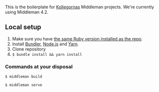 This is the boilerplate for [Kollegornas](https://github.com/kollegorna) Middleman projects. We're currently using Middleman 4.2.

## Local setup

1. Make sure you have [the same Ruby version installed as the repo](https://github.com/kollegorna/middleman-boilerplate/blob/master/.ruby-version).
2. Install [Bundler](https://rubygems.org/gems/bundler), [Node.js](http://nodejs.org) and [Yarn](https://yarnpkg.com/en/docs/install).
3. Clone repository
4. `$ bundle install && yarn install`

### Commands at your disposal

`$ middleman build`

`$ middleman serve`
